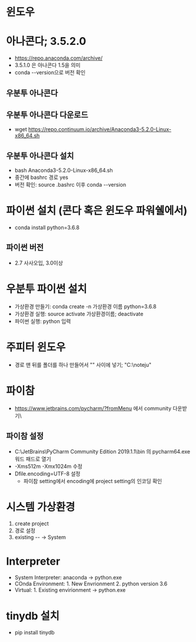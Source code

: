 # 윈도우

# 아나콘다; 3.5.2.0
- https://repo.anaconda.com/archive/
- 3.5.1.0 은 아나콘다 1.5을 의미
- conda --version으로 버전 확인

## 우분투 아나콘다
## 우분투 아나콘다 다운로드
- wget https://repo.continuum.io/archive/Anaconda3-5.2.0-Linux-x86_64.sh

## 우분투 아나콘다 설치
- bash Anaconda3-5.2.0-Linux-x86_64.sh
- 중간에 bashrc 경로 yes
- 버전 확인: source .bashrc  이후 conda --version

# 파이썬 설치 (콘다 혹은 윈도우 파워쉘에서)
- conda install python=3.6.8

## 파이썬 버전
- 2.7 사사오입, 3.0이상 

# 우분투 파이썬 설치
- 가상환경 만들기: conda create -n 가상환경 이름 python=3.6.8
- 가상환경 실행: source activate 가상환경이름; deactivate
- 파이썬 실행: python 입력

# 주피터 윈도우
- 경로 맨 뒤를 폴더를 하나 만들어서 "" 사이에 넣기; "C:\noteju"


# 파이참
- https://www.jetbrains.com/pycharm/?fromMenu 에서 community 다운받기\

## 파이참 설정
- C:\JetBrains\PyCharm Community Edition 2019.1.1\bin 의 pycharm64.exe 워드 패드로 열기
- -Xms512m  -Xmx1024m  수정
- Dfile.encoding=UTF-8 설정
  - 파이참 setting에서 encoding에 project setting의 인코딩 확인


# 시스템 가상환경
1. create project
2. 경로 설정
3. existing -- -> System

# Interpreter
* System Interpreter: anaconda -> python.exe
* COnda Environment: 1. New Envrionment 2. python version 3.6
* Virtual: 1. Existing envirionment -> python.exe


# tinydb 설치
* pip install tinydb
